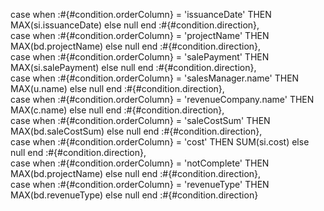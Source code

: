 

case when :#{#condition.orderColumn} = 'issuanceDate' THEN MAX(si.issuanceDate) else null end :#{#condition.direction},  
case when :#{#condition.orderColumn} = 'projectName' THEN MAX(bd.projectName) else null end :#{#condition.direction},  
case when :#{#condition.orderColumn} = 'salePayment' THEN MAX(si.salePayment) else null end :#{#condition.direction},  
case when :#{#condition.orderColumn} = 'salesManager.name' THEN MAX(u.name) else null end :#{#condition.direction},  
case when :#{#condition.orderColumn} = 'revenueCompany.name' THEN MAX(c.name) else null end :#{#condition.direction},  
case when :#{#condition.orderColumn} = 'saleCostSum' THEN MAX(bd.saleCostSum) else null end :#{#condition.direction},  
case when :#{#condition.orderColumn} = 'cost' THEN SUM(si.cost) else null end :#{#condition.direction},  
case when :#{#condition.orderColumn} = 'notComplete' THEN MAX(bd.projectName) else null end :#{#condition.direction},  
case when :#{#condition.orderColumn} = 'revenueType' THEN MAX(bd.revenueType) else null end :#{#condition.direction}

